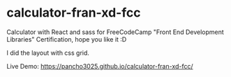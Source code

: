 # calculator-fran-xd-fcc

Calculator with React and sass for FreeCodeCamp "Front End Development Libraries" Certification, hope you like it :D

I did the layout with css grid.

Live Demo: https://pancho3025.github.io/calculator-fran-xd-fcc/
